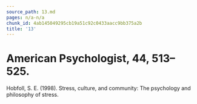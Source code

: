 ```yaml
---
source_path: 13.md
pages: n/a-n/a
chunk_id: 4ab145049295cb19a51c92c0433aacc9bb375a2b
title: '13'
---
```

# American Psychologist, 44, 513–525.

Hobfoll, S. E. (1998). Stress, culture, and community: The psychology and philosophy of stress.

